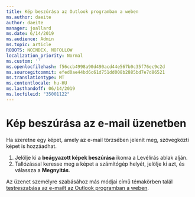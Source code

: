 ```yaml
---
title: Kép beszúrása az Outlook programban a weben
ms.author: daeite
author: daeite
manager: joallard
ms.date: 6/14/2019
ms.audience: Admin
ms.topic: article
ROBOTS: NOINDEX, NOFOLLOW
localization_priority: Normal
ms.custom: ''
ms.openlocfilehash: f56ccb4998a90d490acd44e567b0c35f76ec9c2d
ms.sourcegitcommit: efed0ae44bd6c61d751dd008b2885bd7e7d86521
ms.translationtype: MT
ms.contentlocale: hu-HU
ms.lasthandoff: 06/14/2019
ms.locfileid: "35001122"
---
```

# <a name="insert-a-picture-in-an-email-message"></a>Kép beszúrása az e-mail üzenetben

Ha szeretne egy képet, amely az e-mail törzsében jelenít meg, szövegközti képet is hozzáadhat.

1. Jelölje ki a **beágyazott képek beszúrása** ikonra a Levélírás ablak alján.
1. Tallózással keresse meg a képet a számítógép helyét, jelölje ki azt, és válassza a **Megnyitás**.

Az üzenet személyre szabásához más módjai című témakörben talál [testreszabása az e-mailt az Outlook programban a weben](https://support.office.com/article/079442eb-6b41-4ff5-b6e0-a83d3967ac41).